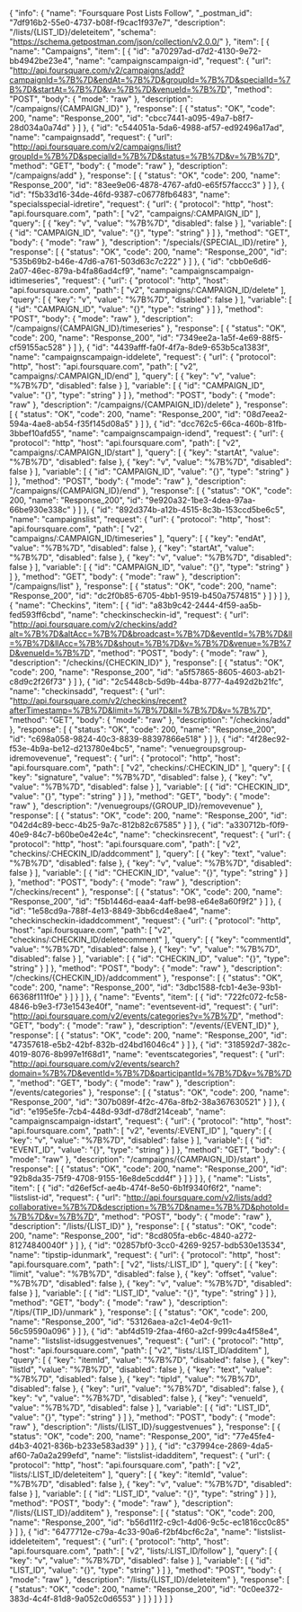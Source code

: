 {
  "info": {
    "name": "Foursquare Post Lists Follow",
    "_postman_id": "7df916b2-55e0-4737-b08f-f9cac1f937e7",
    "description": "/lists/{LIST_ID}/deleteitem",
    "schema": "https://schema.getpostman.com/json/collection/v2.0.0/"
  },
  "item": [
    {
      "name": "Campaigns",
      "item": [
        {
          "id": "a70297ad-d7d2-4130-9e72-bb4942be23e4",
          "name": "campaignscampaign-id",
          "request": {
            "url": "http://api.foursquare.com/v2/campaigns/add?campaignId=%7B%7D&endAt=%7B%7D&groupId=%7B%7D&specialId=%7B%7D&startAt=%7B%7D&v=%7B%7D&venueId=%7B%7D",
            "method": "POST",
            "body": {
              "mode": "raw"
            },
            "description": "/campaigns/{CAMPAIGN_ID}"
          },
          "response": [
            {
              "status": "OK",
              "code": 200,
              "name": "Response_200",
              "id": "cbcc7441-a095-49a7-b8f7-28d034a0a74d"
            }
          ]
        },
        {
          "id": "c544051a-5da6-4988-af57-ed92496a17ad",
          "name": "campaignsadd",
          "request": {
            "url": "http://api.foursquare.com/v2/campaigns/list?groupId=%7B%7D&specialId=%7B%7D&status=%7B%7D&v=%7B%7D",
            "method": "GET",
            "body": {
              "mode": "raw"
            },
            "description": "/campaigns/add"
          },
          "response": [
            {
              "status": "OK",
              "code": 200,
              "name": "Response_200",
              "id": "83ee9e06-4878-4767-afd0-e65f57faccc3"
            }
          ]
        },
        {
          "id": "f5b33d16-34de-46fd-9387-c06778fb6483",
          "name": "specialsspecial-idretire",
          "request": {
            "url": {
              "protocol": "http",
              "host": "api.foursquare.com",
              "path": [
                "v2",
                "campaigns/:CAMPAIGN_ID"
              ],
              "query": [
                {
                  "key": "v",
                  "value": "%7B%7D",
                  "disabled": false
                }
              ],
              "variable": [
                {
                  "id": "CAMPAIGN_ID",
                  "value": "{}",
                  "type": "string"
                }
              ]
            },
            "method": "GET",
            "body": {
              "mode": "raw"
            },
            "description": "/specials/{SPECIAL_ID}/retire"
          },
          "response": [
            {
              "status": "OK",
              "code": 200,
              "name": "Response_200",
              "id": "535b69b2-b46e-47d6-a761-503d63c7c222"
            }
          ]
        },
        {
          "id": "cbb0e6d6-2a07-46ec-879a-b4fa86ad4cf9",
          "name": "campaignscampaign-idtimeseries",
          "request": {
            "url": {
              "protocol": "http",
              "host": "api.foursquare.com",
              "path": [
                "v2",
                "campaigns/:CAMPAIGN_ID/delete"
              ],
              "query": [
                {
                  "key": "v",
                  "value": "%7B%7D",
                  "disabled": false
                }
              ],
              "variable": [
                {
                  "id": "CAMPAIGN_ID",
                  "value": "{}",
                  "type": "string"
                }
              ]
            },
            "method": "POST",
            "body": {
              "mode": "raw"
            },
            "description": "/campaigns/{CAMPAIGN_ID}/timeseries"
          },
          "response": [
            {
              "status": "OK",
              "code": 200,
              "name": "Response_200",
              "id": "7349ee2a-1a5f-4e69-88f5-cf59155ac528"
            }
          ]
        },
        {
          "id": "4439afff-fa0f-4f7a-8de9-653b5ca1383f",
          "name": "campaignscampaign-iddelete",
          "request": {
            "url": {
              "protocol": "http",
              "host": "api.foursquare.com",
              "path": [
                "v2",
                "campaigns/:CAMPAIGN_ID/end"
              ],
              "query": [
                {
                  "key": "v",
                  "value": "%7B%7D",
                  "disabled": false
                }
              ],
              "variable": [
                {
                  "id": "CAMPAIGN_ID",
                  "value": "{}",
                  "type": "string"
                }
              ]
            },
            "method": "POST",
            "body": {
              "mode": "raw"
            },
            "description": "/campaigns/{CAMPAIGN_ID}/delete"
          },
          "response": [
            {
              "status": "OK",
              "code": 200,
              "name": "Response_200",
              "id": "08d7eea2-594a-4ae8-ab54-f35f145d08a5"
            }
          ]
        },
        {
          "id": "dcc762c5-66ca-460b-81fb-3bbef10afd55",
          "name": "campaignscampaign-idend",
          "request": {
            "url": {
              "protocol": "http",
              "host": "api.foursquare.com",
              "path": [
                "v2",
                "campaigns/:CAMPAIGN_ID/start"
              ],
              "query": [
                {
                  "key": "startAt",
                  "value": "%7B%7D",
                  "disabled": false
                },
                {
                  "key": "v",
                  "value": "%7B%7D",
                  "disabled": false
                }
              ],
              "variable": [
                {
                  "id": "CAMPAIGN_ID",
                  "value": "{}",
                  "type": "string"
                }
              ]
            },
            "method": "POST",
            "body": {
              "mode": "raw"
            },
            "description": "/campaigns/{CAMPAIGN_ID}/end"
          },
          "response": [
            {
              "status": "OK",
              "code": 200,
              "name": "Response_200",
              "id": "9e920a32-1be3-4dea-97aa-66be930e338c"
            }
          ]
        },
        {
          "id": "892d374b-a12b-4515-8c3b-153ccd5be6c5",
          "name": "campaignslist",
          "request": {
            "url": {
              "protocol": "http",
              "host": "api.foursquare.com",
              "path": [
                "v2",
                "campaigns/:CAMPAIGN_ID/timeseries"
              ],
              "query": [
                {
                  "key": "endAt",
                  "value": "%7B%7D",
                  "disabled": false
                },
                {
                  "key": "startAt",
                  "value": "%7B%7D",
                  "disabled": false
                },
                {
                  "key": "v",
                  "value": "%7B%7D",
                  "disabled": false
                }
              ],
              "variable": [
                {
                  "id": "CAMPAIGN_ID",
                  "value": "{}",
                  "type": "string"
                }
              ]
            },
            "method": "GET",
            "body": {
              "mode": "raw"
            },
            "description": "/campaigns/list"
          },
          "response": [
            {
              "status": "OK",
              "code": 200,
              "name": "Response_200",
              "id": "dc2f0b85-6705-4bb1-9519-b450a7574815"
            }
          ]
        }
      ]
    },
    {
      "name": "Checkins",
      "item": [
        {
          "id": "a83b9c42-2444-4f59-aa5b-fed593ff6cbd",
          "name": "checkinscheckin-id",
          "request": {
            "url": "http://api.foursquare.com/v2/checkins/add?alt=%7B%7D&altAcc=%7B%7D&broadcast=%7B%7D&eventId=%7B%7D&ll=%7B%7D&llAcc=%7B%7D&shout=%7B%7D&v=%7B%7D&venue=%7B%7D&venueId=%7B%7D",
            "method": "POST",
            "body": {
              "mode": "raw"
            },
            "description": "/checkins/{CHECKIN_ID}"
          },
          "response": [
            {
              "status": "OK",
              "code": 200,
              "name": "Response_200",
              "id": "a5f57865-8605-4603-ab21-c8d9c2f26f73"
            }
          ]
        },
        {
          "id": "2c5448cb-5d9b-44ba-8777-4a492d2b21fc",
          "name": "checkinsadd",
          "request": {
            "url": "http://api.foursquare.com/v2/checkins/recent?afterTimestamp=%7B%7D&limit=%7B%7D&ll=%7B%7D&v=%7B%7D",
            "method": "GET",
            "body": {
              "mode": "raw"
            },
            "description": "/checkins/add"
          },
          "response": [
            {
              "status": "OK",
              "code": 200,
              "name": "Response_200",
              "id": "c698a058-9824-40c3-8839-88397866e518"
            }
          ]
        },
        {
          "id": "4f28ec92-f53e-4b9a-be12-d213780e4bc5",
          "name": "venuegroupsgroup-idremovevenue",
          "request": {
            "url": {
              "protocol": "http",
              "host": "api.foursquare.com",
              "path": [
                "v2",
                "checkins/:CHECKIN_ID"
              ],
              "query": [
                {
                  "key": "signature",
                  "value": "%7B%7D",
                  "disabled": false
                },
                {
                  "key": "v",
                  "value": "%7B%7D",
                  "disabled": false
                }
              ],
              "variable": [
                {
                  "id": "CHECKIN_ID",
                  "value": "{}",
                  "type": "string"
                }
              ]
            },
            "method": "GET",
            "body": {
              "mode": "raw"
            },
            "description": "/venuegroups/{GROUP_ID}/removevenue"
          },
          "response": [
            {
              "status": "OK",
              "code": 200,
              "name": "Response_200",
              "id": "042d4c89-becc-4b25-9a7c-812b82c67585"
            }
          ]
        },
        {
          "id": "a330712b-f0f9-40e9-84c7-b60be0e42e4c",
          "name": "checkinsrecent",
          "request": {
            "url": {
              "protocol": "http",
              "host": "api.foursquare.com",
              "path": [
                "v2",
                "checkins/:CHECKIN_ID/addcomment"
              ],
              "query": [
                {
                  "key": "text",
                  "value": "%7B%7D",
                  "disabled": false
                },
                {
                  "key": "v",
                  "value": "%7B%7D",
                  "disabled": false
                }
              ],
              "variable": [
                {
                  "id": "CHECKIN_ID",
                  "value": "{}",
                  "type": "string"
                }
              ]
            },
            "method": "POST",
            "body": {
              "mode": "raw"
            },
            "description": "/checkins/recent"
          },
          "response": [
            {
              "status": "OK",
              "code": 200,
              "name": "Response_200",
              "id": "f5b1446d-eaa4-4aff-be98-e64e8a60f9f2"
            }
          ]
        },
        {
          "id": "1e58cd9a-788f-4e13-8849-3bb6cd4e8ae4",
          "name": "checkinscheckin-idaddcomment",
          "request": {
            "url": {
              "protocol": "http",
              "host": "api.foursquare.com",
              "path": [
                "v2",
                "checkins/:CHECKIN_ID/deletecomment"
              ],
              "query": [
                {
                  "key": "commentId",
                  "value": "%7B%7D",
                  "disabled": false
                },
                {
                  "key": "v",
                  "value": "%7B%7D",
                  "disabled": false
                }
              ],
              "variable": [
                {
                  "id": "CHECKIN_ID",
                  "value": "{}",
                  "type": "string"
                }
              ]
            },
            "method": "POST",
            "body": {
              "mode": "raw"
            },
            "description": "/checkins/{CHECKIN_ID}/addcomment"
          },
          "response": [
            {
              "status": "OK",
              "code": 200,
              "name": "Response_200",
              "id": "3dbc1588-fcb1-4e3e-93b1-66368f111f0e"
            }
          ]
        }
      ]
    },
    {
      "name": "Events",
      "item": [
        {
          "id": "722fc072-fc58-4846-b9e3-f73e1543e40f",
          "name": "eventsevent-id",
          "request": {
            "url": "http://api.foursquare.com/v2/events/categories?v=%7B%7D",
            "method": "GET",
            "body": {
              "mode": "raw"
            },
            "description": "/events/{EVENT_ID}"
          },
          "response": [
            {
              "status": "OK",
              "code": 200,
              "name": "Response_200",
              "id": "47357618-e5b2-42bf-832b-d24bd16046c4"
            }
          ]
        },
        {
          "id": "318592d7-382c-4019-8076-8b997e1f68d1",
          "name": "eventscategories",
          "request": {
            "url": "http://api.foursquare.com/v2/events/search?domain=%7B%7D&eventId=%7B%7D&participantId=%7B%7D&v=%7B%7D",
            "method": "GET",
            "body": {
              "mode": "raw"
            },
            "description": "/events/categories"
          },
          "response": [
            {
              "status": "OK",
              "code": 200,
              "name": "Response_200",
              "id": "307b089f-4f2c-476a-8fb2-38a367630521"
            }
          ]
        },
        {
          "id": "e195e5fe-7cb4-448d-93df-d78df214ceab",
          "name": "campaignscampaign-idstart",
          "request": {
            "url": {
              "protocol": "http",
              "host": "api.foursquare.com",
              "path": [
                "v2",
                "events/:EVENT_ID"
              ],
              "query": [
                {
                  "key": "v",
                  "value": "%7B%7D",
                  "disabled": false
                }
              ],
              "variable": [
                {
                  "id": "EVENT_ID",
                  "value": "{}",
                  "type": "string"
                }
              ]
            },
            "method": "GET",
            "body": {
              "mode": "raw"
            },
            "description": "/campaigns/{CAMPAIGN_ID}/start"
          },
          "response": [
            {
              "status": "OK",
              "code": 200,
              "name": "Response_200",
              "id": "92b8da35-75f9-4708-9155-16e8de5cdd4f"
            }
          ]
        }
      ]
    },
    {
      "name": "Lists",
      "item": [
        {
          "id": "d26ef5cf-ae4b-474f-8e50-6b1f9340f6f2",
          "name": "listslist-id",
          "request": {
            "url": "http://api.foursquare.com/v2/lists/add?collaborative=%7B%7D&description=%7B%7D&name=%7B%7D&photoId=%7B%7D&v=%7B%7D",
            "method": "POST",
            "body": {
              "mode": "raw"
            },
            "description": "/lists/{LIST_ID}"
          },
          "response": [
            {
              "status": "OK",
              "code": 200,
              "name": "Response_200",
              "id": "8cd805fa-eb6c-4840-a272-81274840040f"
            }
          ]
        },
        {
          "id": "02857bf0-3cc0-4269-9257-bdb530e13534",
          "name": "tipstip-idunmark",
          "request": {
            "url": {
              "protocol": "http",
              "host": "api.foursquare.com",
              "path": [
                "v2",
                "lists/:LIST_ID"
              ],
              "query": [
                {
                  "key": "limit",
                  "value": "%7B%7D",
                  "disabled": false
                },
                {
                  "key": "offset",
                  "value": "%7B%7D",
                  "disabled": false
                },
                {
                  "key": "v",
                  "value": "%7B%7D",
                  "disabled": false
                }
              ],
              "variable": [
                {
                  "id": "LIST_ID",
                  "value": "{}",
                  "type": "string"
                }
              ]
            },
            "method": "GET",
            "body": {
              "mode": "raw"
            },
            "description": "/tips/{TIP_ID}/unmark"
          },
          "response": [
            {
              "status": "OK",
              "code": 200,
              "name": "Response_200",
              "id": "53126aea-a2c1-4e04-9c11-56c59590a096"
            }
          ]
        },
        {
          "id": "abf4d519-2faa-4f60-a2cf-999c4a4f58e4",
          "name": "listslist-idsuggestvenues",
          "request": {
            "url": {
              "protocol": "http",
              "host": "api.foursquare.com",
              "path": [
                "v2",
                "lists/:LIST_ID/additem"
              ],
              "query": [
                {
                  "key": "itemId",
                  "value": "%7B%7D",
                  "disabled": false
                },
                {
                  "key": "listId",
                  "value": "%7B%7D",
                  "disabled": false
                },
                {
                  "key": "text",
                  "value": "%7B%7D",
                  "disabled": false
                },
                {
                  "key": "tipId",
                  "value": "%7B%7D",
                  "disabled": false
                },
                {
                  "key": "url",
                  "value": "%7B%7D",
                  "disabled": false
                },
                {
                  "key": "v",
                  "value": "%7B%7D",
                  "disabled": false
                },
                {
                  "key": "venueId",
                  "value": "%7B%7D",
                  "disabled": false
                }
              ],
              "variable": [
                {
                  "id": "LIST_ID",
                  "value": "{}",
                  "type": "string"
                }
              ]
            },
            "method": "POST",
            "body": {
              "mode": "raw"
            },
            "description": "/lists/{LIST_ID}/suggestvenues"
          },
          "response": [
            {
              "status": "OK",
              "code": 200,
              "name": "Response_200",
              "id": "77e45fe4-d4b3-4021-836b-b233e583ad39"
            }
          ]
        },
        {
          "id": "c37994ce-2869-4da5-af60-7a0a2a299efd",
          "name": "listslist-idadditem",
          "request": {
            "url": {
              "protocol": "http",
              "host": "api.foursquare.com",
              "path": [
                "v2",
                "lists/:LIST_ID/deleteitem"
              ],
              "query": [
                {
                  "key": "itemId",
                  "value": "%7B%7D",
                  "disabled": false
                },
                {
                  "key": "v",
                  "value": "%7B%7D",
                  "disabled": false
                }
              ],
              "variable": [
                {
                  "id": "LIST_ID",
                  "value": "{}",
                  "type": "string"
                }
              ]
            },
            "method": "POST",
            "body": {
              "mode": "raw"
            },
            "description": "/lists/{LIST_ID}/additem"
          },
          "response": [
            {
              "status": "OK",
              "code": 200,
              "name": "Response_200",
              "id": "b56d11f2-c9c1-4d06-9c5c-ec1816cc0c85"
            }
          ]
        },
        {
          "id": "6477712e-c79a-4c33-90a6-f2bf4bcf6c2a",
          "name": "listslist-iddeleteitem",
          "request": {
            "url": {
              "protocol": "http",
              "host": "api.foursquare.com",
              "path": [
                "v2",
                "lists/:LIST_ID/follow"
              ],
              "query": [
                {
                  "key": "v",
                  "value": "%7B%7D",
                  "disabled": false
                }
              ],
              "variable": [
                {
                  "id": "LIST_ID",
                  "value": "{}",
                  "type": "string"
                }
              ]
            },
            "method": "POST",
            "body": {
              "mode": "raw"
            },
            "description": "/lists/{LIST_ID}/deleteitem"
          },
          "response": [
            {
              "status": "OK",
              "code": 200,
              "name": "Response_200",
              "id": "0c0ee372-383d-4c4f-81d8-9a052c0d6553"
            }
          ]
        }
      ]
    }
  ]
}